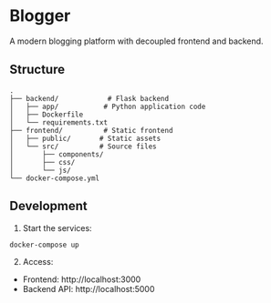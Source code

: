 # Blogger

A modern blogging platform with decoupled frontend and backend.

## Structure

```
.
├── backend/            # Flask backend
│   ├── app/           # Python application code
│   ├── Dockerfile
│   └── requirements.txt
├── frontend/          # Static frontend
│   ├── public/       # Static assets
│   └── src/          # Source files
│       ├── components/
│       ├── css/
│       └── js/
└── docker-compose.yml
```

## Development

1. Start the services:
```bash
docker-compose up
```

2. Access:
- Frontend: http://localhost:3000
- Backend API: http://localhost:5000
